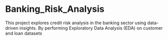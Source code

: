# Banking_Risk_Analysis
This project explores credit risk analysis in the banking sector using data-driven insights. By performing Exploratory Data Analysis (EDA) on customer and loan datasets
